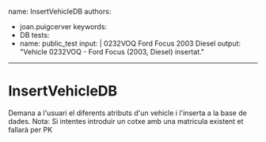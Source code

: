 name: InsertVehicleDB
authors: 
  - joan.puigcerver
keywords:
  - DB
tests:
  - name: public_test
    input: |
      0232VOQ
      Ford
      Focus
      2003
      Diesel
    output: "Vehicle 0232VOQ - Ford Focus (2003, Diesel) insertat."
---
# InsertVehicleDB
Demana a l'usuari el diferents atributs d'un vehicle i l'inserta a la base de dades.
Nota: Si intentes introduir un cotxe amb una matricula existent et fallarà per PK
